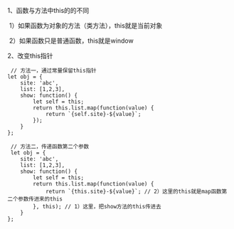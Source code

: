 1、函数与方法中this的的不同

​	1）如果函数为对象的方法（类方法），this就是当前对象

​	2）如果函数只是普通函数，this就是window

2、改变this指针

```
 // 方法一，通过常量保留this指针
let obj = {
	site: 'abc',
	list: [1,2,3],
	show: function() {
		let self = this;
		return this.list.map(function(value) {
			return `{self.site}-${value}`;
		});
	}
};

 // 方法二，传递函数第二个参数
 let obj = {
	site: 'abc',
	list: [1,2,3],
	show: function() {
		let self = this;
		return this.list.map(function(value) {
			return `{this.site}-${value}`; // 2）这里的this就是map函数第二个参数传进来的this
		}, this); // 1）这里，把show方法的this传进去
	}
};
```

